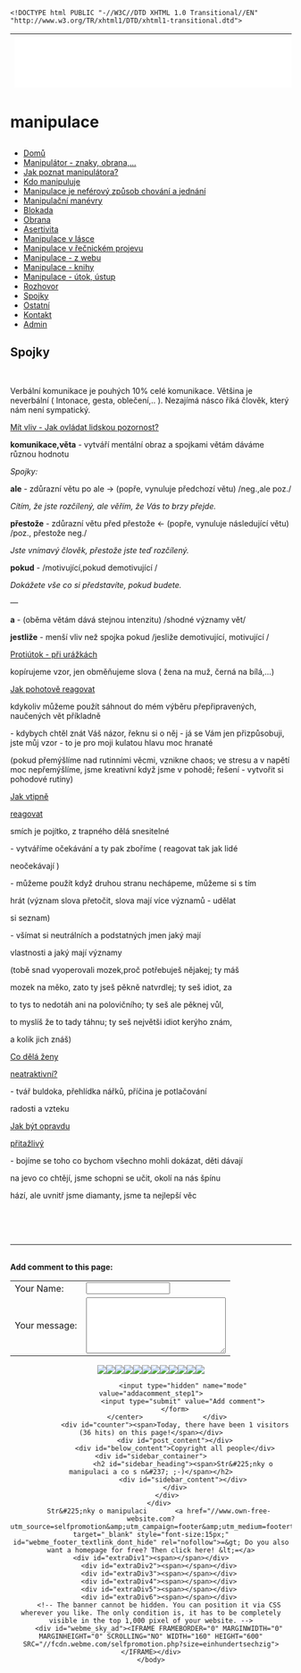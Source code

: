 
    <!DOCTYPE html PUBLIC "-//W3C//DTD XHTML 1.0 Transitional//EN" "http://www.w3.org/TR/xhtml1/DTD/xhtml1-transitional.dtd">
<html xmlns="http://www.w3.org/1999/xhtml" xml:lang="en" lang="en">
	<head>
        <!-- The banner cannot be hidden. You can position it via CSS wherever you like. The only condition is, it has to be completely visible in the top 1,000 pixel of your website. -->
        <style type="text/css">
            <!--
                #webme_sky_ad {
                    position: absolute;
                    right: 5px;
                    top: 0px;
                    z-index: 1000000000000000000; 
                }
                #webme_footer_textlink_dont_hide {
z-index: 10000;
color: white;
background-color: black;
}            //-->
        </style>    
		<meta http-equiv="Content-Type" content="text/html; charset=iso-8859-15" />
		        <script type="text/javascript">
        var dateTimeOffset = new Date().getTimezoneOffset();
        
        (function () {
            var onload = function () {
                var elementArray = [];
                
                if (document.getElementsByClassName) {
                    elementArray = document.getElementsByClassName("localtime");
                } else {
                    var re = new RegExp('(^| )localtime( |$)');
                    var els = document.getElementsByTagName("*");
                    for (var i=0,j=els.length; i<j; i++) {
                        if (re.test(els[i].className))
                            elementArray.push(els[i]);
                    }
                }
                
                for (var i = 0; i < elementArray.length; i++) {    
                    var timeLocal = new Date(parseInt(elementArray[i].getAttribute("data-timestamp")));
                    var hour = timeLocal.getHours();
                    var ap = "am";
                    if (hour > 11) {
                        ap = "pm";
                    }
                    else if (hour > 12) {
                        hour = hour - 12;
                    }
                    
                    var string = elementArray[i].getAttribute("data-template");
                    string = string.replace("[Y]", timeLocal.getFullYear());
                    string = string.replace("[m]", ('0' + (timeLocal.getMonth() + 1)).slice(-2));
                    string = string.replace("[d]", ('0' + timeLocal.getDate()).slice(-2));
                    string = string.replace("[H]", ('0' + timeLocal.getHours()).slice(-2));
                    string = string.replace("[g]", ('0' + hour).slice(-2));
                    string = string.replace("[i]", ('0' + timeLocal.getMinutes()).slice(-2));
                    string = string.replace("[s]", ('0' + timeLocal.getSeconds()).slice(-2));
                    string = string.replace("[a]", ap);
                    elementArray[i].childNodes[0].nodeValue = string;
                }
            };
            
            if (window.addEventListener)
                window.addEventListener("DOMContentLoaded", onload);
            else if (window.attachEvent)
                window.attachEvent("onload", onload);
        })();
        </script><link rel="canonical" href="https://manipulace.page.tl/Spojky.htm" />
<link href="https://wtheme.webme.com/img/main/ios_icons/apple-touch-icon.png" rel="apple-touch-icon" />
<link href="https://wtheme.webme.com/img/main/ios_icons/apple-touch-icon-76x76.png" rel="apple-touch-icon" sizes="76x76" />
<link href="https://wtheme.webme.com/img/main/ios_icons/apple-touch-icon-120x120.png" rel="apple-touch-icon" sizes="120x120" />
<link href="https://wtheme.webme.com/img/main/ios_icons/apple-touch-icon-152x152.png" rel="apple-touch-icon" sizes="152x152" />
<meta property="og:title" content="manipulace - Spojky" />
<meta property="og:image" content="https://theme.webme.com/designs/css-only/screen.jpg" />
<script type="text/javascript">
  var _gaq = _gaq || [];
  _gaq.push(['_setAccount', 'UA-48793753-2']);
  _gaq.push(['_setCustomVar',
      1,
      'package',
      'free',
      3
   ]);
_gaq.push(['_setCustomVar',
      2,
      'design',
      'css-only',
      3
   ]);
_gaq.push(['_setCustomVar',
      3,
      'module',
      'false',
      3
   ]);
_gaq.push(['_setCustomVar',
      4,
      'afa',
      'unchecked',
      3
   ]);
_gaq.push(['_setCustomVar',
      5,
      'll',
      '2M',
      3
   ]);

  _gaq.push (['_gat._anonymizeIp']);
  _gaq.push(['_setDomainName', 'page.tl']);  
  _gaq.push(['_setAllowLinker', true]);  
  _gaq.push(['_trackPageLoadTime']);
  _gaq.push(['_trackPageview']);
  (function() {
    var ga = document.createElement('script'); ga.type = 'text/javascript'; ga.async = true;
    ga.src = ('https:' == document.location.protocol ? 'https://ssl' : 'http://www') + '.google-analytics.com/ga.js';
    var s = document.getElementsByTagName('script')[0]; s.parentNode.insertBefore(ga, s);
  })();

</script>
		<title>manipulace - Spojky</title>
			</head>
	<body id="hpb_cssonly">
		                    <style type="text/css">
            #ad-e4da br {
                            display: none;
                    }
                    </style>
                    <table height="102" id="ad-e4da">
                        <tr>
                            <td height="102">
                                <IFRAME FRAMEBORDER="0" MARGINWIDTH="0" MARGINHEIGHT="0" SCROLLING="NO" WIDTH="728" HEIGHT="90" SRC="//fcdn.webme.com/selfpromotion.php?size=siebenhundertachtundzwanzig"></IFRAME>
                            </td>
                        </tr>
                    </table>
		<div id="container">
			<div id="header_container">
				<div id="pre_header"></div>
				<div class="header"><h1 id="header"><span>manipulace</span></h1></div>
				<div id="post_header"></div>
			</div>
			<div id="nav_container">
			<h2 id="nav_heading"><span><!-- <img src="https://thumb.ibb.co/h4dGxk/aum_design_thing_by_cellardoor13.jpg" alt="logo" /> --></span></h2>
				<ul id="nav">
<li class="nav_element" id="nav_Dom">
<a href="/Dom%26%23367%3B.htm" class="menu">Dom&#367;</a></li>
<li class="nav_element" id="nav_Manipultorznakyobrana">
<a href="/Manipul%E1tor-_-znaky%2C-obrana%2C-.--.--.-.htm" class="menu">Manipul&#225;tor - znaky, obrana,...</a></li>
<li class="nav_element" id="nav_Jakpoznatmanipultora">
<a href="/Jak-poznat-manipul%E1tora-f-.htm" class="menu">Jak poznat manipul&#225;tora?</a></li>
<li class="nav_element" id="nav_Kdomanipuluje">
<a href="/Kdo-manipuluje.htm" class="menu">Kdo manipuluje</a></li>
<li class="nav_element" id="nav_Manipulacejenefrovzpsobchovnajednn">
<a href="/Manipulace-je-nef-e2-rov%FD-zp%26%23367%3Bsob-chov%E1n%ED-a-jedn%E1n%ED.htm" class="menu">Manipulace je nef&#233;rov&#253; zp&#367;sob chov&#225;n&#237; a jedn&#225;n&#237;</a></li>
<li class="nav_element" id="nav_Manipulanmanvry">
<a href="/Manipula%26%23269%3Bn%ED-man-e2-vry.htm" class="menu">Manipula&#269;n&#237; man&#233;vry</a></li>
<li class="nav_element" id="nav_Blokada">
<a href="/Blokada.htm" class="menu">Blokada</a></li>
<li class="nav_element" id="nav_Obrana">
<a href="/Obrana.htm" class="menu">Obrana</a></li>
<li class="nav_element" id="nav_Asertivita">
<a href="/Asertivita.htm" class="menu">Asertivita</a></li>
<li class="nav_element" id="nav_Manipulacevlsce">
<a href="/Manipulace-v-l%E1sce.htm" class="menu">Manipulace v l&#225;sce</a></li>
<li class="nav_element" id="nav_Manipulacevenickmprojevu">
<a href="/Manipulace-v-%26%23345%3Be%26%23269%3Bnick-e2-m-projevu.htm" class="menu">Manipulace v &#345;e&#269;nick&#233;m projevu</a></li>
<li class="nav_element" id="nav_Manipulacezwebu">
<a href="/Manipulace-_-z-webu.htm" class="menu">Manipulace - z webu</a></li>
<li class="nav_element" id="nav_Manipulaceknihy">
<a href="/Manipulace-_-knihy.htm" class="menu">Manipulace - knihy</a></li>
<li class="nav_element" id="nav_Manipulacetokstup">
<a href="/Manipulace-_-%FAtok%2C-%FAstup.htm" class="menu">Manipulace - &#250;tok, &#250;stup</a></li>
<li class="nav_element" id="nav_Rozhovor">
<a href="/Rozhovor.htm" class="menu">Rozhovor</a></li>
<li class="nav_element checked_menu" id="nav_Spojky">
<a href="/Spojky.htm" class="menu">Spojky</a></li>
<li class="nav_element" id="nav_Ostatn">
<a href="/Ostatn%ED.htm" class="menu">Ostatn&#237;</a></li>
<li class="nav_element" id="nav_Kontakt">
<a href="/Kontakt.htm" class="menu">Kontakt</a></li>
<li class="nav_element" id="nav_Admin">
<a href="/Admin.htm" class="menu">Admin</a></li>
				</ul>
			</div>
			<div id="content_container">
				<div id="pre_content"></div>
				<div id="content">
					<h2 id="title"><span>Spojky</span></h2>
					<br />
<p>
Verbální komunikace je pouhých 10% celé komunikace. V&#283;t&#353;ina je neverbální ( Intonace, gesta, oble&#269;ení,.. ). Nezajímá násco &#345;íká &#269;lov&#283;k, který nám není sympatický.
</p>

<p>
<a href="https://www.youtube.com/watch?v=Dv4IChzSdAo" class="urlextern" target="_blank" title="https://www.youtube.com/watch?v=Dv4IChzSdAo"  rel="nofollow">Mít vliv - Jak ovládat lidskou pozornost?</a>
</p>

<p>
<strong>komunikace,v&#283;ta</strong> - vytvá&#345;í mentální obraz a spojkami v&#283;tám dáváme r&#367;znou hodnotu
</p>

<p>
<em class="u">Spojky:</em>
</p>

<p>
<strong>ale</strong> - zd&#367;razní v&#283;tu po ale &#8594; (pop&#345;e, vynuluje p&#345;edchozí v&#283;tu)  /neg.,ale poz./
</p>

<p>
<em>Cítím, &#382;e jste roz&#269;ílený, ale v&#283;&#345;ím, &#382;e Vás to brzy p&#345;ejde.</em>
</p>

<p>
<strong>p&#345;esto&#382;e</strong> -  zd&#367;razní v&#283;tu p&#345;ed p&#345;esto&#382;e &#8592; (pop&#345;e, vynuluje následující v&#283;tu)  /poz., p&#345;esto&#382;e neg./
</p>

<p>
<em>Jste vnímavý &#269;lov&#283;k, p&#345;esto&#382;e jste te&#271; roz&#269;ílený.</em>
</p>

<p>
<strong>pokud</strong> - /motivující,pokud demotivující /
</p>

<p>
<em>Doká&#382;ete v&#353;e co si p&#345;edstavíte, pokud budete.</em>
</p>

<p>
&#8212;
</p>

<p>
<strong>a</strong> - (ob&#283;ma v&#283;tám dává stejnou intenzitu) /shodné významy v&#283;t/
</p>

<p>
<strong>jestli&#382;e</strong>  - men&#353;í vliv ne&#382; spojka pokud /jesli&#382;e demotivující, motivující /
</p>

<p>
<a href="https://www.youtube.com/watch?v=vGPRRnEzl5c" class="urlextern" target="_blank" title="https://www.youtube.com/watch?v=vGPRRnEzl5c"  rel="nofollow">Protiútok - p&#345;i urá&#382;kách</a>
</p>

<p>
kopírujeme vzor, jen obm&#283;&#328;ujeme slova ( &#382;ena na mu&#382;, &#269;erná na bílá,&#8230;)
</p>

<p>
<a href="https://www.youtube.com/watch?v=w4utjkipwC4" class="urlextern" target="_blank" title="https://www.youtube.com/watch?v=w4utjkipwC4"  rel="nofollow">Jak pohotov&#283; reagovat</a>
</p>

<p>
kdykoliv m&#367;&#382;eme pou&#382;ít sáhnout do mém výb&#283;ru p&#345;ep&#345;ipravených, nau&#269;ených v&#283;t p&#345;íkladn&#283;
</p>

<p>
- kdybych cht&#283;l znát Vá&#353; názor, &#345;eknu si o n&#283;j
- já se Vám jen p&#345;izp&#367;sobuji, jste m&#367;j vzor
- to je pro moji kulatou hlavu moc hranaté
</p>

<p>
(pokud p&#345;emý&#353;líme nad rutinními v&#283;cmi, vznikne chaos; ve stresu a v nap&#283;tí moc nep&#345;emý&#353;líme, jsme kreativní kdy&#382; jsme v pohod&#283;; &#345;e&#353;ení - vytvo&#345;it si pohodové rutiny)
</p>

<p>
<a href="https://www.youtube.com/watch?v=I8NE7cdMr88" class="urlextern" target="_blank" title="https://www.youtube.com/watch?v=I8NE7cdMr88"  rel="nofollow">Jak vtipn&#283; 

reagovat</a>
</p>

<p>
smích je pojítko, z trapného d&#283;lá snesitelné
</p>

<p>
- vytvá&#345;íme o&#269;ekávání a ty pak zbo&#345;íme ( reagovat tak jak lidé 
</p>

<p>
neo&#269;ekávají ) 
</p>

<p>
- m&#367;&#382;eme pou&#382;ít kdy&#382; druhou stranu nechápeme, m&#367;&#382;eme si s tím 
</p>

<p>
hrát (význam slova p&#345;eto&#269;it, slova mají více význam&#367; - ud&#283;lat 
</p>

<p>
si seznam)
</p>

<p>
- v&#353;ímat si neutrálních a podstatných jmen jaký mají 
</p>

<p>
vlastnosti a jaký mají významy
</p>

<p>
(tob&#283; snad vyoperovali mozek,pro&#269; pot&#345;ebuje&#353; n&#283;jakej; ty má&#353; 
</p>

<p>
mozek na m&#283;ko, zato ty jse&#353; p&#283;kn&#283; natvrdlej; ty se&#353; idiot, za 
</p>

<p>
to tys to nedotáh ani na polovi&#269;ního; ty se&#353; ale p&#283;knej v&#367;l, 
</p>

<p>
to myslí&#353; &#382;e to tady táhnu; ty se&#353; nejv&#283;t&#353;i idiot kerýho znám, 
</p>

<p>
a kolik jich zná&#353;)
</p>

<p>
<a href="https://www.youtube.com/watch?v=lpm82HS2EJg" class="urlextern" target="_blank" title="https://www.youtube.com/watch?v=lpm82HS2EJg"  rel="nofollow">Co d&#283;lá &#382;eny 

neatraktivní?</a>
</p>

<p>
- tvá&#345; buldoka, p&#345;ehlídka ná&#345;k&#367;, p&#345;í&#269;ina je potla&#269;ování 
</p>

<p>
radosti a vzteku
</p>

<p>
<a href="https://www.youtube.com/watch?v=43pR-vHneA8" class="urlextern" target="_blank" title="https://www.youtube.com/watch?v=43pR-vHneA8"  rel="nofollow">Jak být opravdu 

p&#345;ita&#382;livý</a>
</p>

<p>
- bojíme se toho co bychom v&#353;echno mohli dokázat, d&#283;ti dávají 
</p>

<p>
na jevo co cht&#283;jí, jsme schopni se u&#269;it, okolí na nás &#353;pínu 
</p>

<p>
hází, ale uvnit&#345; jsme diamanty, jsme ta nejlep&#353;í v&#283;c
</p><br /><br /><br /><hr>			<br><b>Add comment to this page:</b><br>
			<center>
				<form action="Spojky.htm#comment" method="POST">
					<table>
						<tr style="text-align:left;"><td>Your Name:</td><td><input value="" type="text" name="modulenter[name]" style="width: 150px; "></td></tr><tr style="text-align:left;"><td>Your message:</td><td><textarea id="kommentartext" name="modulenter[text]" rows="6" style="width: 250px;  height:100px;"></textarea></td></tr>
					</table>
					
<script type="text/javascript">
function insert_smilie (code) {
	document.getElementById('kommentartext').value += ' ' + code;
	document.getElementById('kommentartext').focus();
}
</script><a href="#" class="InsertSmilie" onclick="insert_smilie(';)'); blur(this); return false;"><img src="//theme.webme.com/smiles/wink.gif" border="0" /></a><a href="#" class="InsertSmilie" onclick="insert_smilie(':)'); blur(this); return false;"><img src="//theme.webme.com/smiles/smiley.gif" border="0" /></a><a href="#" class="InsertSmilie" onclick="insert_smilie(':D'); blur(this); return false;"><img src="//theme.webme.com/smiles/cheesy.gif" border="0" /></a><a href="#" class="InsertSmilie" onclick="insert_smilie('>:('); blur(this); return false;"><img src="//theme.webme.com/smiles/angry.gif" border="0" /></a><a href="#" class="InsertSmilie" onclick="insert_smilie(':('); blur(this); return false;"><img src="//theme.webme.com/smiles/sad.gif" border="0" /></a><a href="#" class="InsertSmilie" onclick="insert_smilie(':o'); blur(this); return false;"><img src="//theme.webme.com/smiles/shocked.gif" border="0" /></a><a href="#" class="InsertSmilie" onclick="insert_smilie('8)'); blur(this); return false;"><img src="//theme.webme.com/smiles/cool.gif" border="0" /></a><a href="#" class="InsertSmilie" onclick="insert_smilie('???'); blur(this); return false;"><img src="//theme.webme.com/smiles/huh.gif" border="0" /></a><a href="#" class="InsertSmilie" onclick="insert_smilie(';-)'); blur(this); return false;"><img src="//theme.webme.com/smiles/rolleyes.gif" border="0" /></a><a href="#" class="InsertSmilie" onclick="insert_smilie(':P'); blur(this); return false;"><img src="//theme.webme.com/smiles/tongue.gif" border="0" /></a><a href="#" class="InsertSmilie" onclick="insert_smilie(':-\'); blur(this); return false;"><img src="//theme.webme.com/smiles/undecided.gif" border="0" /></a><a href="#" class="InsertSmilie" onclick="insert_smilie(':\'('); blur(this); return false;"><img src="//theme.webme.com/smiles/cry.gif" border="0" /></a><br />
					<input type="hidden" name="mode" value="addacomment_step1">
					<input type="submit" value="Add comment">
				</form>
			</center>				</div>
				<div id="counter"><span>Today, there have been 1 visitors (36 hits) on this page!</span></div>
				<div id="post_content"></div>
				<div id="below_content">Copyright all people</div>				<div id="sidebar_container">
					<h2 id="sidebar_heading"><span>Str&#225;nky o manipulaci a co s n&#237; ;-)</span></h2>
					<div id="sidebar_content"></div>
				</div>
			</div>
		</div>
		Str&#225;nky o manipulaci		<a href="//www.own-free-website.com?utm_source=selfpromotion&amp;utm_campaign=footer&amp;utm_medium=footertextlink" target="_blank" style="font-size:15px;" id="webme_footer_textlink_dont_hide" rel="nofollow">=&gt; Do you also want a homepage for free? Then click here! &lt;=</a>						<div id="extraDiv1"><span></span></div>
		<div id="extraDiv2"><span></span></div>
		<div id="extraDiv3"><span></span></div>
		<div id="extraDiv4"><span></span></div>
		<div id="extraDiv5"><span></span></div>
		<div id="extraDiv6"><span></span></div>
        <!-- The banner cannot be hidden. You can position it via CSS wherever you like. The only condition is, it has to be completely visible in the top 1,000 pixel of your website. -->
        <div id="webme_sky_ad"><IFRAME FRAMEBORDER="0" MARGINWIDTH="0" MARGINHEIGHT="0" SCROLLING="NO" WIDTH="160" HEIGHT="600" SRC="//fcdn.webme.com/selfpromotion.php?size=einhundertsechzig"></IFRAME></div>
	</body>
</html>
